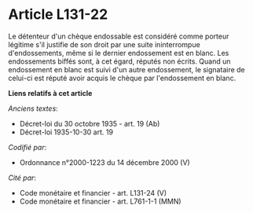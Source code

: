 # Article L131-22

Le détenteur d'un chèque endossable est considéré comme porteur légitime s'il justifie de son droit par une suite
ininterrompue d'endossements, même si le dernier endossement est en blanc. Les endossements biffés sont, à cet égard, réputés
non écrits. Quand un endossement en blanc est suivi d'un autre endossement, le signataire de celui-ci est réputé avoir acquis
le chèque par l'endossement en blanc.

**Liens relatifs à cet article**

_Anciens textes_:

  - Décret-loi du 30 octobre 1935 - art. 19 (Ab)
  - Décret-loi 1935-10-30 art. 19

_Codifié par_:

  - Ordonnance n°2000-1223 du 14 décembre 2000 (V)

_Cité par_:

  - Code monétaire et financier - art. L131-24 (V)
  - Code monétaire et financier - art. L761-1-1 (MMN)
